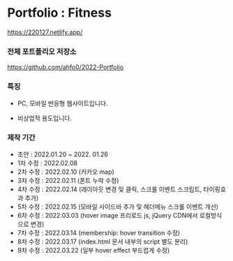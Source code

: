 # Portfolio : Fitness

https://220127.netlify.app/

### 전체 포트폴리오 저장소

https://github.com/ahfo0/2022-Portfolio

### 특징

- PC, 모바일 반응형 웹사이트입니다.

- 비상업적 용도입니다.

### 제작 기간

- 초안 : 2022.01.20 ~ 2022. 01.26
- 1차 수정 : 2022.02.08
- 2차 수정 : 2022.02.10 (카카오 map)
- 3차 수정 : 2022.02.11 (폰트 누락 수정)
- 4차 수정 : 2022.02.14 (레이아웃 변경 및 클릭, 스크롤 이벤트 스크립트, 타이핑효과 추가)
- 5차 수정 : 2022.02.15 (모바일 사이드바 추가 및 헤더메뉴 스크롤 이벤트 개선)
- 6차 수정 : 2022.03.03 (hover image 프리로드 js, jQuery CDN에서 로컬방식으로 변경)
- 7차 수정 : 2022.03.14 (membership: hover transition 수정)
- 8차 수정 : 2022.03.17 (index.html 문서 내부의 script 별도 분리)
- 9차 수정 : 2022.03.22 (일부 hover effect 부드럽게 수정)
